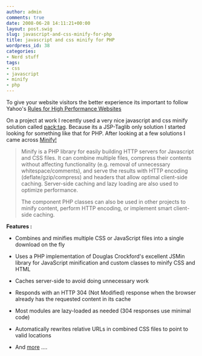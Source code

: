 ```yaml
---
author: admin
comments: true
date: 2008-06-28 14:11:21+00:00
layout: post.swig
slug: javascript-and-css-minify-for-php
title: javascript and css minify for PHP
wordpress_id: 38
categories:
- Nerd stuff
tags:
- css
- javascript
- minify
- php
---
```


To give your website visitors the better experience its important to follow Yahoo's [Rules for High Performance Websites
](http://developer.yahoo.com/performance/index.html#rules)

On a project at work I recently used a very nice javascript and css minify solution called [pack:tag](http://www.galan.de/projects/packtag). Because its a JSP-Taglib only solution I started looking for something like that for PHP. After looking at a few solutions I came across [Minify!](http://code.google.com/p/minify/)


<blockquote>Minify is a PHP library for easily building HTTP servers for Javascript and CSS files. It can combine multiple files, compress their contents without affecting functionality (e.g. removal of unnecessary whitespace/comments), and serve the results with HTTP encoding (deflate/gzip/compress) and headers that allow optimal client-side caching. Server-side caching and lazy loading are also used to optimize performance.

The component PHP classes can also be used in other projects to minify content, perform HTTP encoding, or implement smart client-side caching.</blockquote>


**Features :**




  * Combines and minifies multiple CSS or JavaScript files into a single download on the fly


  * Uses a PHP implementation of Douglas Crockford's excellent JSMin library for JavaScript minification and custom classes to minify CSS and HTML


  * Caches server-side to avoid doing unnecessary work


  * Responds with an HTTP 304 (Not Modified) response when the browser already has the requested content in its cache


  * Most modules are lazy-loaded as needed (304 responses use minimal code)


  * Automatically rewrites relative URLs in combined CSS files to point to valid locations


  * And [more](http://code.google.com/p/minify/) ....


